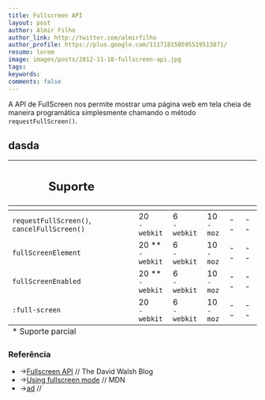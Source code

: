 ```yaml
---
title: Fullscreen API
layout: post
author: Almir Filho
author_link: http://twitter.com/almirfilho
author_profile: https://plus.google.com/111718150595519513871/
resumo: lorem
image: images/posts/2012-11-18-fullscreen-api.jpg
tags:
keywords:
comments: false
---
```

<style>
:-webkit-full-screen {
	background: -webkit-linear-gradient(#333, #555) no-repeat #555;
	height: 100%;
}

:-webkit-full-screen article {
	background: black !important;
	border-color: #666 !important;
}

:-webkit-full-screen article aside {
	background: #444 !important;
	border-color: #666 !important;
}

:-webkit-full-screen aside.post-meta {
	text-shadow: 0px 2px 0px #222;
}

:-webkit-full-screen header#main nav ul li a {
	text-shadow: 0px 2px 0px #222;
}
</style>

A API de FullScreen nos permite mostrar uma página web em tela cheia de
maneira programática simplesmente chamando o método `requestFullScreen()`.

## dasda

<table class="support">
	<thead>
		<tr>
			<th class="subject"><h2>Suporte</h2></th>
			<th class="browser chrome"><div class="i"></div></th>
			<th class="browser safari"><div class="i"></div></th>
			<th class="browser firefox"><div class="i"></div></th>
			<th class="browser ie"><div class="i"></div></th>
			<th class="browser opera"><div class="i"></div></th>
		</tr>
		<tr>
			<th></th>
			<th colspan="5" class="base"></th>
		</tr>
	</thead>
	<tbody>
		<tr>
			<td class="property"><code>requestFullScreen()</code>, <code>cancelFullScreen()</code></td>
			<td>20<br /><code class="small">-webkit</code></td>
			<td>6<br /><code class="small">-webkit</code></td>
			<td>10<br /><code class="small">-moz</code></td>
			<td>--</td>
			<td>--</td>
		</tr>
		<!-- <tr>
			<td class="property"><code>exitFullScreen()</code></td>
			<td>20<br /><code class="small">-webkit</code></td>
			<td>-</td>
			<td>-</td>
			<td>-</td>
			<td>-</td>
		</tr> -->
		<tr>
			<td class="property"><code>fullScreenElement</code></td>
			<td>20 **<br /><code class="small">-webkit</code></td>
			<td>6<br /><code class="small">-webkit</code></td>
			<td>10<br /><code class="small">-moz</code></td>
			<td>--</td>
			<td>--</td>
		</tr>
		<tr>
			<td class="property"><code>fullScreenEnabled</code></td>
			<td>20 **<br /><code class="small">-webkit</code></td>
			<td>6<br /><code class="small">-webkit</code></td>
			<td>10<br /><code class="small">-moz</code></td>
			<td>--</td>
			<td>--</td>
		</tr>
		<tr>
			<td class="property"><code>:full-screen</code></td>
			<td>20<br /><code class="small">-webkit</code></td>
			<td>6<br /><code class="small">-webkit</code></td>
			<td>10<br /><code class="small">-moz</code></td>
			<td>--</td>
			<td>--</td>
		</tr>
	</tbody>
	<tfoot>
		<tr>
			<td colspan="6">* Suporte parcial</td>
		</tr>
	</tfoot>
</table>



<aside class="fonte">
    <h3>Referência</h3>
    <ul>
        <li>→<a href="http://davidwalsh.name/fullscreen" alt="Fullscreen API" title="Fullscreen API">Fullscreen API</a> <span class="comment">// The David Walsh Blog</span></li>
        <li>→<a href="https://developer.mozilla.org/en-US/docs/DOM/Using_fullscreen_mode" alt="Using fullscreen mode" title="Using fullscreen mode">Using fullscreen mode</a> <span class="comment">// MDN</span></li>
        <li>→<a href="" alt="" title="">ad</a> <span class="comment">// </span></li>
    </ul>
</aside>

<script>
$('h1').click( function( event ){
	event.preventDefault();
	console.log(document.webkitFullscreenElement);
	console.log(document.webkitFullscreenEnabled);
	document.documentElement.webkitRequestFullScreen();
	document.webkitCancelFullScreen();
	// console.log(document.mozFullScreenElement);
	// console.log(document.mozFullScreenEnabled);
	// document.documentElement.mozRequestFullScreen();
	// document.mozCancelFullScreen();
});

document.addEventListener("webkitfullscreenchange", function( event ) {
	console.log(event)
})
// document.addEventListener("mozfullscreenchange", function( event ) {
// 	console.log(event)
// })
</script>